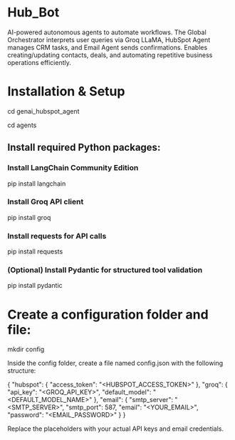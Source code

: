 # Hub_Bot
AI-powered autonomous agents to automate workflows. The Global Orchestrator interprets user queries via Groq LLaMA, HubSpot Agent manages CRM tasks, and Email Agent sends confirmations. Enables creating/updating contacts, deals, and automating repetitive business operations efficiently.

# Installation & Setup
cd genai_hubspot_agent

cd agents

## Install required Python packages:
### Install LangChain Community Edition
pip install langchain

### Install Groq API client
pip install groq

### Install requests for API calls
pip install requests

### (Optional) Install Pydantic for structured tool validation
pip install pydantic

# Create a configuration folder and file:
mkdir config

Inside the config folder, create a file named config.json with the following structure:

{
  "hubspot": {
    "access_token": "<HUBSPOT_ACCESS_TOKEN>"
  },
  "groq": {
    "api_key": "<GROQ_API_KEY>",
    "default_model": "<DEFAULT_MODEL_NAME>"
  },
  "email": {
    "smtp_server": "<SMTP_SERVER>",
    "smtp_port": 587,
    "email": "<YOUR_EMAIL>",
    "password": "<EMAIL_PASSWORD>"
  }
}

Replace the placeholders with your actual API keys and email credentials.


